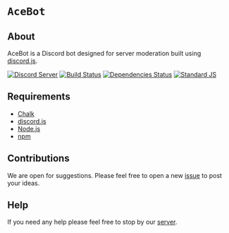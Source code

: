 # `AceBot`

## About
AceBot is a Discord bot designed for server moderation built using [discord.js].

[![Discord Server](http://discordapp.com/api/guilds/247815199539593216/embed.png)](http://discord.gg/Y6Vgfyd)
[![Build Status](http://travis-ci.org/Aceheliflyer/AceBot.svg?branch=master)](http://travis-ci.org/Aceheliflyer/AceBot)
[![Dependencies Status](http://david-dm.org/Aceheliflyer/AceBot/status.svg)](http://david-dm.org/Aceheliflyer/AceBot)
[![Standard JS](http://img.shields.io/badge/code_style-standard-brightgreen.svg)](http://standardjs.com)

## Requirements
* [Chalk]
* [discord.js]
* [Node.js]
* [npm]

## Contributions
We are open for suggestions. Please feel free to open a new [issue] to post your ideas.

## Help
If you need any help please feel free to stop by our [server].

[//]: # (Variables)
[chalk]: <http://www.npmjs.com/package/chalk> (Chalk)
[discord.js]: <http://discord.js.org> (discord.js)
[issue]: <http://github.com/Aceheliflyer/Ace-Bot/issues/new> (New issues)
[logo]: <http://en.gravatar.com/userimage/97665237/80339c445f02e004c2a89c8726a0a58f.png> (AceBot)
[node.js]: <http://nodejs.org> (Node.js)
[npm]: <http://www.npmjs.com> (npm)
[server]: <http://discord.gg/thT86QN> (Ace Servers)
